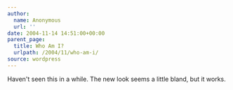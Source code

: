 ```yaml
---
author:
  name: Anonymous
  url: ''
date: 2004-11-14 14:51:00+00:00
parent_page:
  title: Who Am I?
  urlpath: /2004/11/who-am-i/
source: wordpress
---
```


Haven't seen this in a while. The new look seems a little bland, but it works.
